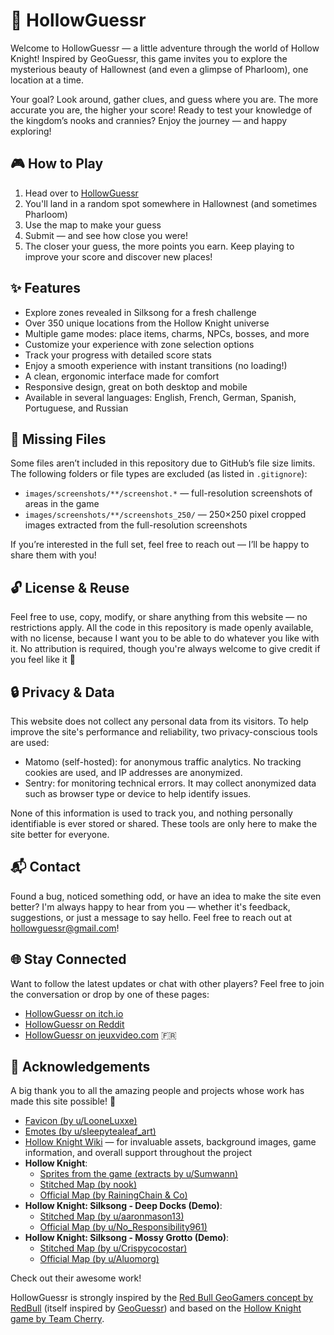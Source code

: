 # 🐞 HollowGuessr

Welcome to HollowGuessr — a little adventure through the world of Hollow Knight! Inspired by GeoGuessr, this game invites you to explore the mysterious beauty of Hallownest (and even a glimpse of Pharloom), one location at a time.

Your goal? Look around, gather clues, and guess where you are. The more accurate you are, the higher your score! Ready to test your knowledge of the kingdom’s nooks and crannies? Enjoy the journey — and happy exploring!

## 🎮 How to Play

1. Head over to [HollowGuessr](https://hollowguessr.alwaysdata.net/)
2. You'll land in a random spot somewhere in Hallownest (and sometimes Pharloom)
3. Use the map to make your guess
4. Submit — and see how close you were!
5. The closer your guess, the more points you earn. Keep playing to improve your score and discover new places!

## ✨ Features

- Explore zones revealed in Silksong for a fresh challenge  
- Over 350 unique locations from the Hollow Knight universe  
- Multiple game modes: place items, charms, NPCs, bosses, and more  
- Customize your experience with zone selection options  
- Track your progress with detailed score stats  
- Enjoy a smooth experience with instant transitions (no loading!)  
- A clean, ergonomic interface made for comfort  
- Responsive design, great on both desktop and mobile  
- Available in several languages: English, French, German, Spanish, Portuguese, and Russian

## 📁 Missing Files

Some files aren’t included in this repository due to GitHub’s file size limits. The following folders or file types are excluded (as listed in `.gitignore`):

- `images/screenshots/**/screenshot.*` — full-resolution screenshots of areas in the game
- `images/screenshots/**/screenshots_250/` — 250×250 pixel cropped images extracted from the full-resolution screenshots

If you’re interested in the full set, feel free to reach out — I’ll be happy to share them with you!

## 🔓 License & Reuse

Feel free to use, copy, modify, or share anything from this website — no restrictions apply. All the code in this repository is made openly available, with no license, because I want you to be able to do whatever you like with it. No attribution is required, though you're always welcome to give credit if you feel like it 🙂

## 🔒 Privacy & Data

This website does not collect any personal data from its visitors. To help improve the site's performance and reliability, two privacy-conscious tools are used:
- Matomo (self-hosted): for anonymous traffic analytics. No tracking cookies are used, and IP addresses are anonymized.
- Sentry: for monitoring technical errors. It may collect anonymized data such as browser type or device to help identify issues.

None of this information is used to track you, and nothing personally identifiable is ever stored or shared. These tools are only here to make the site better for everyone.

## 📬 Contact

Found a bug, noticed something odd, or have an idea to make the site even better? I'm always happy to hear from you — whether it's feedback, suggestions, or just a message to say hello. Feel free to reach out at [hollowguessr@gmail.com](mailto:hollowguessr@gmail.com)!

## 🌐 Stay Connected

Want to follow the latest updates or chat with other players? Feel free to join the conversation or drop by one of these pages:

- [HollowGuessr on itch.io](https://hollowguessr.itch.io/hollowguessr)
- [HollowGuessr on Reddit](https://www.reddit.com/r/HollowKnight/comments/1ko3cl3/fan_project_hollowguessr_a_geoguessrstyle_game/)
- [HollowGuessr on jeuxvideo.com](https://www.jeuxvideo.com/forums/42-3016366-75644361-1-0-1-0-hollowguessr-j-ai-cree-un-geoguessr-pour-hollow-knight.htm) 🇫🇷

## 🙏 Acknowledgements

A big thank you to all the amazing people and projects whose work has made this site possible! 💙

- [Favicon (by u/LooneLuxxe)](https://www.reddit.com/r/HollowKnight/comments/14a7a92/hollow_knight_custom_desktop_icons_oc/?show=original)
- [Emotes (by u/sleepytealeaf_art)](https://www.reddit.com/r/HollowKnight/comments/m48tv4/i_made_another_hollow_knight_emote_pack_theyre/?show=original)
- [Hollow Knight Wiki](https://hollowknight.wiki/w/Hollow_Knight_Wiki) — for invaluable assets, background images, game information, and overall support throughout the project
- **Hollow Knight**:
  - [Sprites from the game (extracts by u/Sumwann)](https://www.reddit.com/r/HollowKnight/comments/cf83u1/all_hollow_knight_sprites_as_of_version_1432/?show=original)
  - [Stitched Map (by nook)](https://www.hallownest.net/downloads/)
  - [Official Map (by RainingChain & Co)](https://scripterswar.com/hollowknight/map-sketch)
- **Hollow Knight: Silksong - Deep Docks (Demo)**:
  - [Stitched Map (by u/aaronmason13)](https://www.reddit.com/r/HollowKnight/comments/133b06y/silksong_deep_docks_stiched_map/?show=original)
  - [Official Map (by u/No_Responsibility961)](https://www.reddit.com/r/HollowKnight/comments/14tnak7/map_of_deep_docks_as_seen_in_the_2019_silksong/?show=original)
- **Hollow Knight: Silksong - Mossy Grotto (Demo)**:
  - [Stitched Map (by u/Crispycocostar)](https://www.reddit.com/r/HollowKnight/comments/cp1jbj/silksong_a_stitched_together_map_of_the_mossy/?show=original)
  - [Official Map (by u/Aluomorg)](https://www.reddit.com/r/HollowKnight/comments/d7vnpe/moss_grotto_demo_map/?show=original)

Check out their awesome work!

HollowGuessr is strongly inspired by the [Red Bull GeoGamers concept by RedBull](https://www.youtube.com/watch?v=P9NC9vqB74k&ab_channel=RedBullCheckpoint) (itself inspired by [GeoGuessr](https://www.geoguessr.com/fr)) and based on the [Hollow Knight game by Team Cherry](https://www.hollowknight.com/).